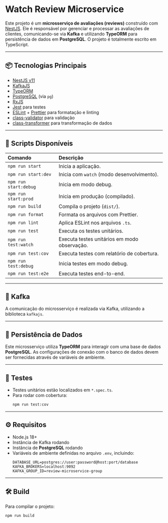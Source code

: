 # Watch Review Microservice

Este projeto é um **microsserviço de avaliações (reviews)** construído com [NestJS](https://nestjs.com/). Ele é responsável por gerenciar e processar as avaliações de clientes, comunicando-se via **Kafka** e utilizando **TypeORM** para persistência de dados em **PostgreSQL**. O projeto é totalmente escrito em TypeScript.

---

## 📦 Tecnologias Principais

-   [NestJS v11](https://docs.nestjs.com/)
-   [KafkaJS](https://kafka.js.org/)
-   [TypeORM](https://typeorm.io/)
-   [PostgreSQL](https://www.postgresql.org/) (via `pg`)
-   [RxJS](https://rxjs.dev/)
-   [Jest](https://jestjs.io/) para testes
-   [ESLint](https://eslint.org/) + [Prettier](https://prettier.io/) para formatação e linting
-   [class-validator](https://github.com/typestack/class-validator) para validação
-   [class-transformer](https://github.com/typestack/class-transformer) para transformação de dados

---

## 🚀 Scripts Disponíveis

| Comando             | Descrição                                         |
| :------------------ | :------------------------------------------------ |
| `npm run start`     | Inicia a aplicação.                               |
| `npm run start:dev` | Inicia com `watch` (modo desenvolvimento).        |
| `npm run start:debug`| Inicia em modo debug.                             |
| `npm run start:prod`| Inicia em produção (compilado).                   |
| `npm run build`     | Compila o projeto (`dist/`).                      |
| `npm run format`    | Formata os arquivos com Prettier.                 |
| `npm run lint`      | Aplica ESLint nos arquivos `.ts`.                 |
| `npm run test`      | Executa os testes unitários.                      |
| `npm run test:watch`| Executa testes unitários em modo observação.      |
| `npm run test:cov`  | Executa testes com relatório de cobertura.        |
| `npm run test:debug`| Inicia testes em modo debug.                      |
| `npm run test:e2e`  | Executa testes end-to-end.                        |

---

## 🔄 Kafka

A comunicação do microsserviço é realizada via Kafka, utilizando a biblioteca `kafkajs`.

---

## 💾 Persistência de Dados

Este microsserviço utiliza **TypeORM** para interagir com uma base de dados **PostgreSQL**. As configurações de conexão com o banco de dados devem ser fornecidas através de variáveis de ambiente.

---

## 🧪 Testes

-   Testes unitários estão localizados em `*.spec.ts`.
-   Para rodar com cobertura:
    ```bash
    npm run test:cov
    ```

---

## ⚙️ Requisitos

* Node.js 18+
* Instância de Kafka rodando
* Instância de **PostgreSQL** rodando
* Variáveis de ambiente definidas no arquivo `.env`, incluindo:
    ```
    DATABASE_URL=postgres://user:password@host:port/database
    KAFKA_BROKERS=localhost:9092
    KAFKA_GROUP_ID=review-microservice-group
    ```

---

## 🛠️ Build

Para compilar o projeto:

```bash
npm run build